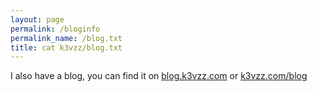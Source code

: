 ```yaml
---
layout: page
permalink: /bloginfo
permalink_name: /blog.txt
title: cat k3vzz/blog.txt
---
```


I also have a blog, you can find it on [blog.k3vzz.com](https://blog.k3vzz.com) or [k3vzz.com/blog](https://k3vzz.com/blog)
